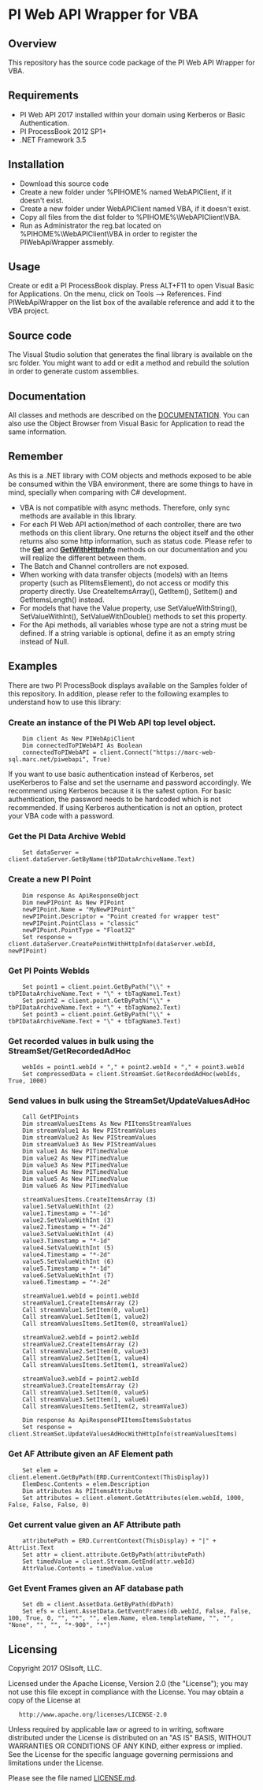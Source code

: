 PI Web API Wrapper for VBA
===

## Overview
This repository has the source code package of the PI Web API Wrapper for VBA.

## Requirements

 - PI Web API 2017 installed within your domain using Kerberos or Basic Authentication.
 - PI ProcessBook 2012 SP1+
 - .NET Framework 3.5  


## Installation

 - Download this source code
 - Create a new folder under %PIHOME% named WebAPIClient, if it doesn't exist.
 - Create a new folder under WebAPIClient named VBA, if it doesn't exist.
 - Copy all files from the dist folder to %PIHOME%\WebAPIClient\VBA.
 - Run as Administrator the reg.bat located on %PIHOME%\WebAPIClient\VBA in order to register the PIWebApiWrapper assmebly.


## Usage

Create or edit a PI ProcessBook display. Press ALT+F11 to open Visual Basic for Applications. On the menu, click on Tools --> References. Find PIWebApiWrapper on the list box of the available reference and add it to the VBA project.

## Source code
The Visual Studio solution that generates the final library is available on the src folder. You might want to add or edit a method and rebuild the solution in order to generate custom assemblies.

## Documentation

All classes and methods are described on the [DOCUMENTATION](DOCUMENTATION.md). You can also use the Object Browser from Visual Basic for Application to read the same information.


## Remember

As this is a .NET library with COM objects and methods exposed to be able be consumed within the VBA environment, there are some things to have in mind, specially when comparing with C# development.

 - VBA is not compatible with async methods. Therefore, only sync methods are available in this library.
 - For each PI Web API action/method of each controller, there are two methods on this client library. One returns the object itself and the other returns also some http information, such as status code. Please refer to the [**Get**](docs/Api/HomeApi.md#get) and [**GetWithHttpInfo**](docs/Api/HomeApi.md#getwithhttpinfo) methods on our documentation and you will realize the different between them.
 - The Batch and Channel controllers are not exposed.
 - When working with data transfer objects (models) with an Items property (such as PIItemsElement), do not access or modify this property directly. Use CreateItemsArray(), GetItem(), SetItem() and GetItemsLength() instead.
 - For models that have the Value property, use SetValueWithString(), SetValueWithInt(), SetValueWithDouble() methods to set this property.
 - For the Api methods, all variables whose type are not a string must be defined. If a string variable is optional, define it as an empty string instead of Null. 

## Examples

There are two PI ProcessBook displays available on the Samples folder of this repository. In addition, please refer to the following examples to understand how to use this library: 


### Create an instance of the PI Web API top level object.

```vb# 
    Dim client As New PIWebApiClient
    Dim connectedToPIWebAPI As Boolean
    connectedToPIWebAPI = client.Connect("https://marc-web-sql.marc.net/piwebapi", True)
``` 

If you want to use basic authentication instead of Kerberos, set useKerberos to False and set the username and password accordingly. We recommend using Kerberos because it is the safest option. For basic authentication, the password needs to be hardcoded which is not recommended. If using Kerberos authentication is not an option, protect your VBA code with a password.

### Get the PI Data Archive WebId

```vb# 
    Set dataServer = client.dataServer.GetByName(tbPIDataArchiveName.Text)
```

### Create a new PI Point

```vb# 
    Dim response As ApiResponseObject
    Dim newPIPoint As New PIPoint
    newPIPoint.Name = "MyNewPIPoint"
    newPIPoint.Descriptor = "Point created for wrapper test"
    newPIPoint.PointClass = "classic"
    newPIPoint.PointType = "Float32"
    Set response = client.dataServer.CreatePointWithHttpInfo(dataServer.webId, newPIPoint)
```

### Get PI Points WebIds

```vb# 
    Set point1 = client.point.GetByPath("\\" + tbPIDataArchiveName.Text + "\" + tbTagName1.Text)
    Set point2 = client.point.GetByPath("\\" + tbPIDataArchiveName.Text + "\" + tbTagName2.Text)
    Set point3 = client.point.GetByPath("\\" + tbPIDataArchiveName.Text + "\" + tbTagName3.Text)
```

### Get recorded values in bulk using the StreamSet/GetRecordedAdHoc

```vb# 
    webIds = point1.webId + "," + point2.webId + "," + point3.webId
    Set compressedData = client.StreamSet.GetRecordedAdHoc(webIds, True, 1000)
```

### Send values in bulk using the StreamSet/UpdateValuesAdHoc

```vb# 
    Call GetPIPoints
    Dim streamValuesItems As New PIItemsStreamValues
    Dim streamValue1 As New PIStreamValues
    Dim streamValue2 As New PIStreamValues
    Dim streamValue3 As New PIStreamValues
    Dim value1 As New PITimedValue
    Dim value2 As New PITimedValue
    Dim value3 As New PITimedValue
    Dim value4 As New PITimedValue
    Dim value5 As New PITimedValue
    Dim value6 As New PITimedValue

    streamValuesItems.CreateItemsArray (3)
    value1.SetValueWithInt (2)
    value1.Timestamp = "*-1d"
    value2.SetValueWithInt (3)
    value2.Timestamp = "*-2d"
    value3.SetValueWithInt (4)
    value3.Timestamp = "*-1d"
    value4.SetValueWithInt (5)
    value4.Timestamp = "*-2d"
    value5.SetValueWithInt (6)
    value5.Timestamp = "*-1d"
    value6.SetValueWithInt (7)
    value6.Timestamp = "*-2d"

    streamValue1.webId = point1.webId
    streamValue1.CreateItemsArray (2)
    Call streamValue1.SetItem(0, value1)
    Call streamValue1.SetItem(1, value2)
    Call streamValuesItems.SetItem(0, streamValue1)

    streamValue2.webId = point2.webId
    streamValue2.CreateItemsArray (2)
    Call streamValue2.SetItem(0, value3)
    Call streamValue2.SetItem(1, value4)
    Call streamValuesItems.SetItem(1, streamValue2)

    streamValue3.webId = point2.webId
    streamValue3.CreateItemsArray (2)
    Call streamValue3.SetItem(0, value5)
    Call streamValue3.SetItem(1, value6)
    Call streamValuesItems.SetItem(2, streamValue3)

    Dim response As ApiResponsePIItemsItemsSubstatus
    Set response = client.StreamSet.UpdateValuesAdHocWithHttpInfo(streamValuesItems)
```


### Get AF Attribute given an AF Element path

```vb# 
    Set elem = client.element.GetByPath(ERD.CurrentContext(ThisDisplay))
    ElemDesc.Contents = elem.Description
    Dim attributes As PIItemsAttribute
    Set attributes = client.element.GetAttributes(elem.webId, 1000, False, False, False, 0)
```


### Get current value given an AF Attribute path

```vb# 
    attributePath = ERD.CurrentContext(ThisDisplay) + "|" + AttrList.Text
    Set attr = client.attribute.GetByPath(attributePath)
    Set timedValue = client.Stream.GetEnd(attr.webId)
    AttrValue.Contents = timedValue.value
```

### Get Event Frames given an AF database path

```vb# 
    Set db = client.AssetData.GetByPath(dbPath)
    Set efs = client.AssetData.GetEventFrames(db.webId, False, False, 100, True, 0, "", "*", "", elem.Name, elem.templateName, "", "", "None", "", "", "*-900", "*")
```


## Licensing
Copyright 2017 OSIsoft, LLC.

   Licensed under the Apache License, Version 2.0 (the "License");
   you may not use this file except in compliance with the License.
   You may obtain a copy of the License at

       http://www.apache.org/licenses/LICENSE-2.0

   Unless required by applicable law or agreed to in writing, software
   distributed under the License is distributed on an "AS IS" BASIS,
   WITHOUT WARRANTIES OR CONDITIONS OF ANY KIND, either express or implied.
   See the License for the specific language governing permissions and
   limitations under the License.
   
Please see the file named [LICENSE.md](LICENSE.md).
